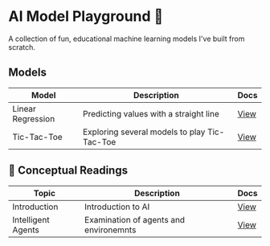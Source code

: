 # AI Model Playground 🤖

A collection of fun, educational machine learning models I've built from scratch.

## Models

| Model              | Description                          | Docs |
|-------------------|--------------------------------------|------|
| Linear Regression | Predicting values with a straight line | [View](models/linear_regression/README.md) |
| Tic-Tac-Toe | Exploring several models to play Tic-Tac-Toe | [View](models/tic_tac_toe/README.md) |


## 📘 Conceptual Readings

| Topic                 | Description                                | Docs |
|----------------------|--------------------------------------------|------|
| Introduction | Introduction to AI | [View](concepts/Introduction.md) |
| Intelligent Agents | Examination of agents and environemnts | [View](concepts/IntelligentAgents.md) |

